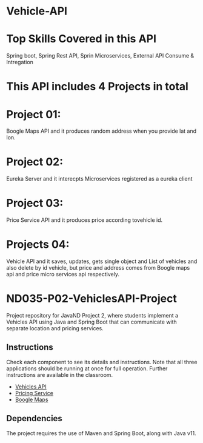 # Vehicle-API

# Top Skills Covered in this API
Spring boot, Spring Rest API, Sprin Microservices, External API Consume & Intregation

# This API includes 4 Projects in total
# Project 01: 
Boogle Maps API and it produces random address when you provide lat and lon.

# Project 02: 
Eureka Server and it interecpts Microservices registered as a eureka client

# Project 03: 
Price Service API and it produces price according tovehicle id.

# Projects 04: 
Vehicle API and it saves, updates, gets single object and List of vehicles and also delete by id vehicle, but price and address comes from Boogle maps api and price micro services api respectively.
 
 # ND035-P02-VehiclesAPI-Project

Project repository for JavaND Project 2, where students implement a Vehicles API using Java and Spring Boot that
 can communicate with separate location and pricing services.

## Instructions

Check each component to see its details and instructions. Note that all three applications
should be running at once for full operation. Further instructions are available in the classroom.

- [Vehicles API](vehicles-api/README.md)
- [Pricing Service](pricing-service/README.md)
- [Boogle Maps](boogle-maps/README.md)

## Dependencies

The project requires the use of Maven and Spring Boot, along with Java v11.